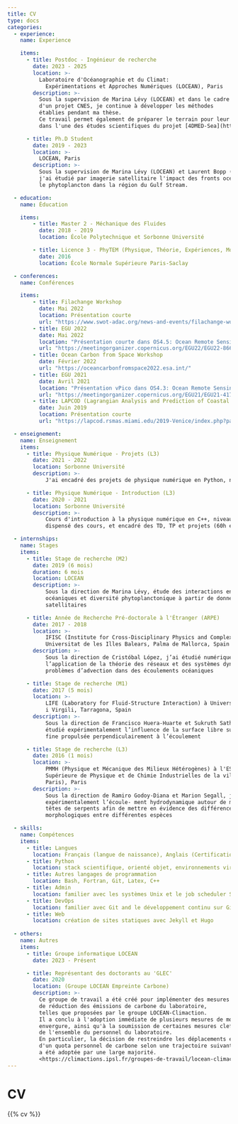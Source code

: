 ```yaml
---
title: CV
type: docs
categories:
  - experience:
    name: Experience

    items:
      - title: Postdoc - Ingénieur de recherche
        date: 2023 - 2025
        location: >-
          Laboratoire d'Océanographie et du Climat:
            Expérimentations et Approches Numériques (LOCEAN), Paris
        description: >-
          Sous la supervision de Marina Lévy (LOCEAN) et dans le cadre 
          d'un projet CNES, je continue à développer les méthodes
          établies pendant ma thèse.
          Ce travail permet également de préparer le terrain pour leur application
          dans l'une des études scientifiques du projet [4DMED-Sea](http://ricerca.ismar.cnr.it/4DMED/Phyto_c1.html#).

      - title: Ph.D Student
        date: 2019 - 2023
        location: >-
          LOCEAN, Paris
        description: >-
          Sous la supervision de Marina Lévy (LOCEAN) et Laurent Bopp (LMD, ENS),
          j'ai étudié par imagerie satellitaire l'impact des fronts océaniques sur
          le phytoplancton dans la région du Gulf Stream.

  - education:
    name: Éducation

    items:
        - title: Master 2 - Méchanique des Fluides
          date: 2018 - 2019
          location: École Polytechnique et Sorbonne Université

        - title: Licence 3 - PhyTEM (Physique, Théorie, Expériences, Modèles)
          date: 2016
          location: École Normale Supérieure Paris-Saclay

  - conferences:
    name: Conférences

    items:
        - title: Filachange Workshop
          date: Mai 2022
          location: Présentation courte
          url: "https://www.swot-adac.org/news-and-events/filachange-workshop"
        - title: EGU 2022
          date: Mai 2022
          location: "Présentation courte dans OS4.5: Ocean Remote Sensing"
          url: "https://meetingorganizer.copernicus.org/EGU22/EGU22-8668.html"
        - title: Ocean Carbon from Space Workshop
          date: Février 2022
          url: "https://oceancarbonfromspace2022.esa.int/"
        - title: EGU 2021
          date: Avril 2021
          location: "Présentation vPico dans OS4.3: Ocean Remote Sensing"
          url: "https://meetingorganizer.copernicus.org/EGU21/EGU21-4178.html"
        - title: LAPCOD (Lagrangian Analysis and Prediction of Coastal and Ocean Dynamics)
          date: Juin 2019
          location: Présentation courte
          url: "https://lapcod.rsmas.miami.edu/2019-Venice/index.php?page=home"

  - enseignement:
    name: Enseignement
    items:
      - title: Physique Numérique - Projets (L3)
        date: 2021 - 2022
        location: Sorbonne Université
        description: >-
            J'ai encadré des projets de physique numérique en Python, niveau L3 (60h).

      - title: Physique Numérique - Introduction (L3)
        date: 2020 - 2021
        location: Sorbonne Université
        description: >-
            Cours d'introduction à la physique numérique en C++, niveau L3. J'ai
            dispensé des cours, et encadré des TD, TP et projets (60h en tout).

  - internships:
    name: Stages
    items:
      - title: Stage de recherche (M2)
        date: 2019 (6 mois)
        duration: 6 mois
        location: LOCEAN
        description: >-
            Sous la direction de Marina Lévy, étude des interactions entre courants
            océaniques et diversité phytoplanctonique à partir de données
            satellitaires

      - title: Année de Recherche Pré-doctorale à l'Étranger (ARPE)
        date: 2017 - 2018
        location: >-
            IFISC (Institute for Cross-Disciplinary Physics and Complex Systems),
            Universitat de les Illes Balears, Palma de Mallorca, Spain
        description: >-
            Sous la direction de Cristóbal López, j’ai étudié numériquement
            l’application de la théorie des réseaux et des systèmes dynamiques à des
            problèmes d’advection dans des écoulements océaniques

      - title: Stage de recherche (M1)
        date: 2017 (5 mois)
        location: >-
            LIFE (Laboratory for Fluid-Structure Interaction) à Universitat Rovira
            i Virgili, Tarragona, Spain
        description: >-
            Sous la direction de Francisco Huera-Huarte et Sukruth Satheesh, j’ai
            étudié expérimentalement l’influence de la surface libre sur une plaque
            fine propulsée perpendiculairement à l’écoulement

      - title: Stage de recherche (L3)
        date: 2016 (1 mois)
        location: >-
            PMMH (Physique et Mécanique des Milieux Hétérogènes) à l'ESPCI (École
            Supérieure de Physique et de Chimie Industrielles de la ville de
            Paris), Paris
        description: >-
            Sous la direction de Ramiro Godoy-Diana et Marion Segall, j’ai étudié
            expérimentalement l’écoule- ment hydrodynamique autour de modèles de
            têtes de serpents afin de mettre en évidence des différences
            morphologiques entre différentes espèces

  - skills:
    name: Compétences
    items:
      - title: Langues
        location: Français (langue de naissance), Anglais (Certification C2 du Cambridge)
      - title: Python
        location: stack scientifique, orienté objet, environnements virtuels, packaging (PyPI, tests unitaires, documentation)
      - title: Autres langages de programmation
        location: Bash, Fortran, Git, Latex, C++
      - title: Admin
        location: familier avec les systèmes Unix et le job scheduler SLURM
      - title: DevOps
        location: familier avec Git and le développement continu sur Github et Gitlab 
      - title: Web
        location: création de sites statiques avec Jekyll et Hugo
        
  - others:
    name: Autres
    items:
      - title: Groupe informatique LOCEAN
        date: 2023 - Présent

      - title: Représentant des doctorants au 'GLEC'
        date: 2020
        location: (Groupe LOCEAN Empreinte Carbone)
        description: >-
          Ce groupe de travail a été créé pour implémenter des mesures
          de réduction des émissions de carbone du laboratoire,
          telles que proposées par le groupe LOCEAN-Climaction.
          Il a conclu à l'adoption immédiate de plusieurs mesures de moindre
          envergure, ainsi qu'à la soumission de certaines mesures clefs au vote
          de l'ensemble du personnel du laboratoire.
          En particulier, la décision de restreindre les déplacements en fonction
          d'un quota personnel de carbone selon une trajectoire suivant l'accord de Paris,
          a été adoptée par une large majorité.
          <https://climactions.ipsl.fr/groupes-de-travail/locean-climactions/>
---
```

# CV

{{% cv %}}

